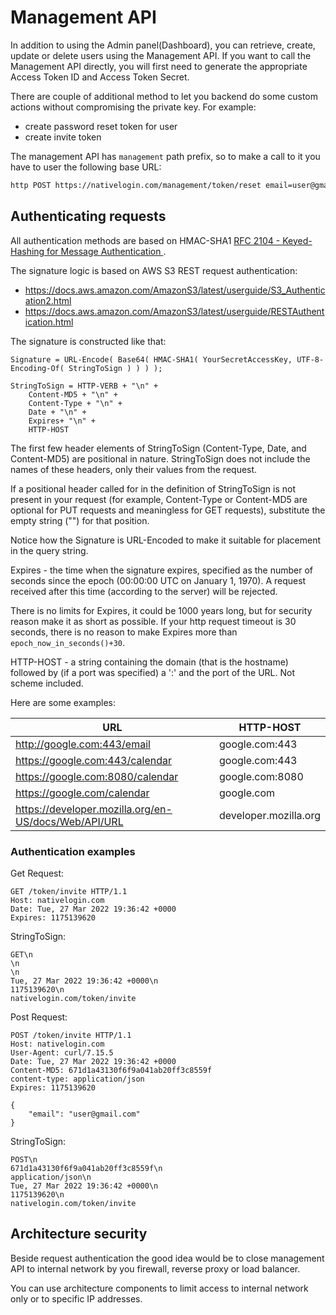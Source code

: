 # Management API

In addition to using the Admin panel(Dashboard), you can retrieve, create, update or delete users using the Management API. If you want to call the Management API directly, you will first need to generate the appropriate Access Token ID and Access Token Secret. 

There are couple of additional method to let you backend do some custom actions without compromising the private key. For example:
- create password reset token for user
- create invite token



The management API has `management` path prefix, so to make a call to it you have to user the following base URL:

```sh
http POST https://nativelogin.com/management/token/reset email=user@gmail.com
```



## Authenticating requests

All authentication methods are based on HMAC-SHA1 [ RFC 2104 - Keyed-Hashing for Message Authentication ](https://www.ietf.org/rfc/rfc2104.txt). 

The signature logic is based on AWS S3 REST request authentication:
- https://docs.aws.amazon.com/AmazonS3/latest/userguide/S3_Authentication2.html
- https://docs.aws.amazon.com/AmazonS3/latest/userguide/RESTAuthentication.html

The signature is constructed like that:

```
Signature = URL-Encode( Base64( HMAC-SHA1( YourSecretAccessKey, UTF-8-Encoding-Of( StringToSign ) ) ) );

StringToSign = HTTP-VERB + "\n" +
    Content-MD5 + "\n" +
    Content-Type + "\n" +
    Date + "\n" +
    Expires+ "\n" +
    HTTP-HOST 
```
The first few header elements of StringToSign (Content-Type, Date, and Content-MD5) are positional in nature. StringToSign does not include the names of these headers, only their values from the request. 

If a positional header called for in the definition of StringToSign is not present in your request (for example, Content-Type or Content-MD5 are optional for PUT requests and meaningless for GET requests), substitute the empty string ("") for that position.

Notice how the Signature is URL-Encoded to make it suitable for placement in the query string.

Expires - the time when the signature expires, specified as the number of seconds since the epoch (00:00:00 UTC on January 1, 1970). A request received after this time (according to the server) will be rejected.

There is no limits for Expires, it could be 1000 years long, but for security reason make it as short as possible. If your http request timeout is 30 seconds, there is no reason to make Expires more than `epoch_now_in_seconds()+30`.

HTTP-HOST - a string containing the domain (that is the hostname) followed by (if a port was specified) a ':' and the port of the URL. Not scheme included.

Here are some examples:

| URL | HTTP-HOST |
| --- | --- |
| http://google.com:443/email | google.com:443 |
| https://google.com:443/calendar | google.com:443 |
| https://google.com:8080/calendar | google.com:8080 |
| https://google.com/calendar | google.com |
| https://developer.mozilla.org/en-US/docs/Web/API/URL | developer.mozilla.org |

### Authentication examples

Get Request:
```http
GET /token/invite HTTP/1.1
Host: nativelogin.com
Date: Tue, 27 Mar 2022 19:36:42 +0000
Expires: 1175139620

```

StringToSign:
```http
GET\n
\n
\n
Tue, 27 Mar 2022 19:36:42 +0000\n
1175139620\n
nativelogin.com/token/invite
```

Post Request:
```http
POST /token/invite HTTP/1.1
Host: nativelogin.com
User-Agent: curl/7.15.5
Date: Tue, 27 Mar 2022 19:36:42 +0000
Content-MD5: 671d1a43130f6f9a041ab20ff3c8559f
content-type: application/json
Expires: 1175139620

{
    "email": "user@gmail.com"
}

```

StringToSign:
```http
POST\n
671d1a43130f6f9a041ab20ff3c8559f\n
application/json\n
Tue, 27 Mar 2022 19:36:42 +0000\n
1175139620\n
nativelogin.com/token/invite
```


## Architecture security

Beside request authentication the good idea would be to close management API to internal network by you firewall, reverse proxy or load balancer.

You can use architecture components to limit access to internal network only or to specific IP addresses.